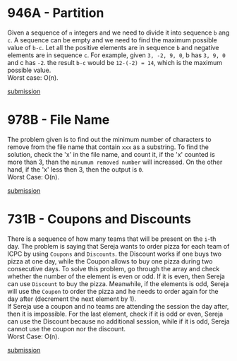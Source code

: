 # 946A - Partition  

Given a sequence of `n` integers and we need to divide it into sequence `b` ang `c`. A sequence can be empty and we need to find the maximum possible value of `b-c`. Let all the positive elements are in sequence `b` and negative elements are in sequence `c`. For example, given `3, -2, 9, 0`, b has `3, 9, 0` and c has `-2`. the result `b-c` would be `12-(-2) = 14`, which is the maximum possible value.  
Worst case: O(n).

[submission](http://codeforces.com/contest/946/submission/44719374)  

# 978B - File Name  

The problem given is to find out the minimum number of characters to remove from the file name that contain `xxx` as a substring. To find the solution, check the 'x' in the file name, and count it, if the 'x' counted is more than 3, than the `minumum removed number` will increased. On the other hand, if the 'x' less then 3, then the output is `0`.  
Worst Case: O(n).  

[submission](http://codeforces.com/contest/978/submission/44721659)  

# 731B - Coupons and Discounts  

There is a sequence of how many teams that will be present on the `i`-th day. The problem is saying that Sereja wants to order pizza for each team of ICPC by using `Coupons` and `Discounts`. the Discount works if one buys two pizza at one day, while the Coupon allows to buy one pizza during two consecutive days. To solve this problem, go through the array and check whether the number of the element is even or odd. If it is even, then Sereja can use `Discount` to buy the pizza. Meanwhile, if the elements is odd, Sereja will use the `Coupon` to order the pizza and he needs to order again for the day after (decrement the next element by 1).  
If Sereja use a coupon and no teams are attending the session the day after, then it is impossible. For the last element, check if it is odd or even, Sereja can use the Discount because no additional session, while if it is odd, Sereja cannot use the coupon nor the discount.  
Worst Case: O(n).

[submission](http://codeforces.com/contest/731/submission/44756013)
